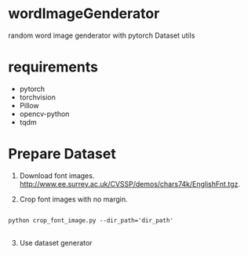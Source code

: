 # wordImageGenderator
random word image genderator with pytorch Dataset utils

# requirements
* pytorch
* torchvision
* Pillow
* opencv-python
* tqdm

# Prepare Dataset

1. Download font images. 
http://www.ee.surrey.ac.uk/CVSSP/demos/chars74k/EnglishFnt.tgz. 

2. Crop font images with no margin. 
<pre>
<code>
python crop_font_image.py --dir_path='dir_path'
</code>
</pre>

3. Use dataset generator


